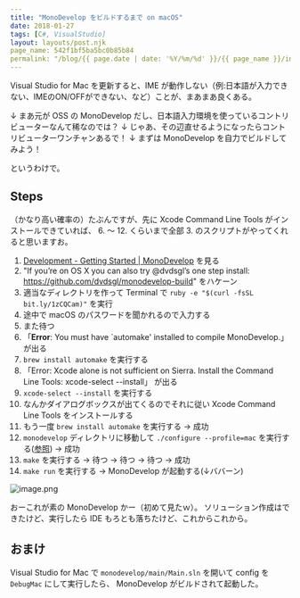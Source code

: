 ```yaml
---
title: "MonoDevelop をビルドするまで on macOS"
date: 2018-01-27
tags: [C#, VisualStudio]
layout: layouts/post.njk
page_name: 542f1bf5ba5bc0b85b84
permalink: "/blog/{{ page.date | date: '%Y/%m/%d' }}/{{ page_name }}/index.html"
---
```

Visual Studio for Mac を更新すると、IME が動作しない（例:日本語が入力できない、IMEのON/OFFができない、など）ことが、まあまあ良くある。

<!--more-->

↓
まあ元が OSS の MonoDevelop だし、日本語入力環境を使っているコントリビューターなんて稀なのでは？
↓
じゃあ、その辺直せるようになったらコントリビューターワンチャンあるで！
↓
まずは MonoDevelop を自力でビルドしてみよう！

というわけで。

## Steps

（かなり高い確率の）たぶんですが、先に Xcode Command Line Tools がインストールできていれば、 6. 〜 12. くらいまで全部 3. のスクリプトがやってくれると思いますお。

1. [Development - Getting Started | MonoDevelop](http://www.monodevelop.com/developers/articles/development-getting-started/) を見る
2. "If you’re on OS X you can also try @dvdsgl’s one step install: https://github.com/dvdsgl/monodevelop-build" をハケーン
3. 適当なディレクトリを作って Terminal で ``ruby -e "$(curl -fsSL bit.ly/1zCQCam)"`` を実行
4. 途中で macOS のパスワードを聞かれるので入力する
5. また待つ
6. 「**Error**: You must have `automake' installed to compile MonoDevelop.」 が出る
7. ``brew install automake`` を実行する
8. 「Error: Xcode alone is not sufficient on Sierra. Install the Command Line Tools: xcode-select --install」 が出る
9. ``xcode-select --install`` を実行する
10. なんかダイアログボックスが出てくるのでそれに従い Xcode Command Line Tools をインストールする
11. もう一度 ``brew install automake`` を実行する → 成功
12. ``monodevelop`` ディレクトリに移動して ``./configure --profile=mac`` を実行する([参照](http://www.monodevelop.com/developers/building-monodevelop/#macosx)) → 成功
13. ``make`` を実行する → 待つ → 待つ → 待つ → 成功
14. ``make run`` を実行する → MonoDevelop が起動する(↓ババーン)

![image.png](https://qiita-image-store.s3.amazonaws.com/0/8227/a1a0165a-e8c0-c5e9-2f31-c09ab9ca14e6.png)

おーこれが素の MonoDevelop かー（初めて見たｗ）。
ソリューション作成はできたけど、実行したら IDE もろとも落ちたけど、これからこれから。

## おまけ

Visual Studio for Mac で ``monodevelop/main/Main.sln`` を開いて config を ``DebugMac`` にして実行したら、 MonoDevelop がビルドされて起動した。
